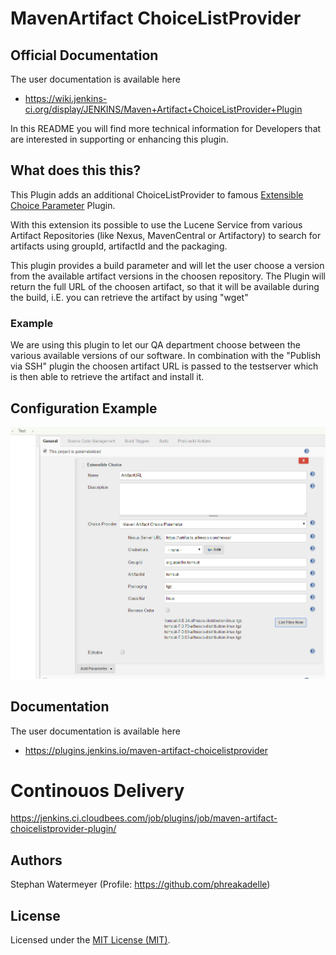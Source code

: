 # MavenArtifact ChoiceListProvider

## Official Documentation
The user documentation is available here
* https://wiki.jenkins-ci.org/display/JENKINS/Maven+Artifact+ChoiceListProvider+Plugin

In this README you will find more technical information for Developers that are interested in supporting or enhancing this plugin.

## What does this  this?
This Plugin adds an additional ChoiceListProvider to famous <a href="https://wiki.jenkins-ci.org/display/JENKINS/Extensible+Choice+Parameter+plugin">Extensible Choice Parameter</a> Plugin.

With this extension its possible to use the Lucene Service from various Artifact Repositories (like Nexus, MavenCentral or Artifactory) to search for artifacts using groupId, artifactId and the packaging.

This plugin provides a build parameter and will let the user choose a version from the available artifact versions in the choosen repository. The Plugin will return the full URL of the choosen artifact, so that it will be available during the build, i.E. you can retrieve the artifact by using "wget"

### Example
We are using this plugin to let our QA department choose between the various available versions of our software. In combination with the "Publish via SSH" plugin the choosen artifact URL is passed to the testserver which is then able to retrieve the artifact and install it.

## Configuration Example
![Alt text](/src/site/resources/project-config-1.jpg?raw=true "Example Project Configuration")

## Documentation
The user documentation is available here
* https://plugins.jenkins.io/maven-artifact-choicelistprovider

# Continouos Delivery
https://jenkins.ci.cloudbees.com/job/plugins/job/maven-artifact-choicelistprovider-plugin/

## Authors
Stephan Watermeyer (Profile: https://github.com/phreakadelle)

## License
Licensed under the [MIT License (MIT)](https://github.com/heremaps/buildrotator-plugin/blob/master/LICENSE).
